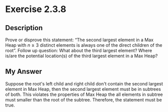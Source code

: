 # Exercise 2.3.8

## Description

Prove or disprove this statement: “The second largest element in a Max Heap with $n ≥ 3$ distinct elements is always one of the direct children of the root”. Follow up question: What about the third largest element? Where is/are the potential location(s) of the third largest element in a Max Heap?

## My Answer

Suppose the root's left child and right child don't contain the second largest element in Max Heap, then the second largest element must be in subtrees of both. This violates the properties of Max Heap the all elements in subtree must smaller than the root of the subtree. Therefore, the statement must be true.
